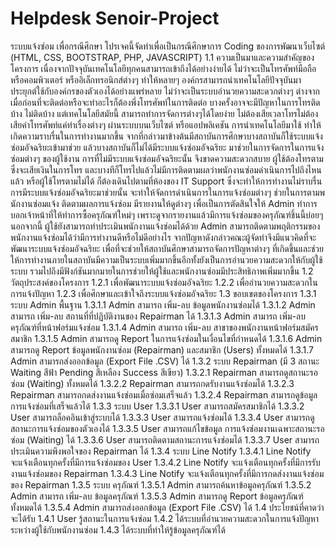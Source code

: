 # Helpdesk Senoir-Project
ระบบแจ้งซ่อม เพื่อกรณีศึกษา
โปรเจคนี้จัดทำเพื่อเป็นกรณีศึกษาการ Coding ของการพัฒนาเว็บไซต์ (HTML, CSS, BOOTSTRAP, PHP, JAVASCRIPT)
1.1 ความเป็นมาและความสำคัญของโครงการ
เนื่องจากปัจจุบันเทคโนโลยีทุกคนสามารถเข้าถึงได้อย่างง่ายได้ ไม่ว่าจะเป็นโทรศัพท์มือถือหรือคอมพิวเตอร์ หรืออิเล็กทรอนิกส์ต่างๆ ทำให้หลายๆ องค์กรสามารถนำเทคโนโลยีปัจจุบันมาประยุกต์ใช้กับองค์กรของตัวเองได้อย่างแพร่หลาย ไม่ว่าจะเป็นระบบอำนวยความสะดวกต่างๆ ต่างจากเมื่อก่อนที่จะติดต่อหรือจะทำอะไรก็ต้องพึ่งโทรศัพท์ในการติดต่อ บางครั้งอาจจะมีปัญหาในการโทรติดบ้าง ไม่ติดบ้าง แต่เทคโนโลยีสมัยนี้ สามารถทำการจัดการต่างๆได้โดยง่าย ไม่ต้องเสียเวลาโทรไม่ต้องเสียค่าโทรศัพท์แค่ทำเรื่องต่างๆ ผ่านระบบบนเว็บไซต์ หรือแอปพลิเคชัน การนำเทคโนโลยีมาใช้ ทำให้เกิดความราบรื่นในการทำงานมากขึ้น
จากที่กล่าวมาข้างต้นมีสถาบันการศึกษาบางสถาบันก็ใช้ระบบแจ้งซ่อมอัจฉริยะเข้ามาช่วย แล้วบางสถาบันก็ไม่ได้มีระบบแจ้งซ่อมอัจฉริยะ มาช่วยในการจัดการในการแจ้งซ่อมต่างๆ ของผู้ใช้งาน การที่ไม่มีระบบแจ้งซ่อมอัจฉริยะนั้น จึงขาดความสะดวกสบาย ผู้ใช้ต้องโทรตามซึ่งจะเสียเงินในการโทร และบางทีก็โทรไปแล้วไม่มีการติดตามผลว่าพนักงานซ่อมดำเนินการไปถึงไหนแล้ว หรือผู้ใช้โทรตามไม่ได้ ก็ต้องเดินไปตามที่ห้องของ IT Support ซึ่งจะทำให้การทำงานไม่ราบรื่น การมีระบบแจ้งซ่อมอัจฉริยะมาช่วยนั้น จะทำให้จัดการดำเนินการในการแจ้งซ่อมต่างๆ ช่วยในการตามพนักงานซ่อมแจ้ง ติดตามผลการแจ้งซ่อม มีรายงานให้ดูต่างๆ เพื่อเป็นการตัดสินใจให้ Admin ทำการบอกเจ้าหน้าที่ให้ทำการซื้อครุภัณฑ์ใหม่ๆ เพราะดูจากรายงานแล้วมีการแจ้งซ่อมของครุภัณฑ์ชิ้นนี้บ่อยๆ นอกจากนี้ ผู้ใช้ยังสามารถทำประเมินพนักงานแจ้งซ่อมได้ด้วย Admin สามารถติดตามพฤติกรรมของพนักงานแจ้งซ่อมได้ว่ามีการทำงานดีหรือไม่ดีอย่างไร
จากปัญหาดังกล่าวคณะผู้จัดทำจึงมีแนวคิดที่จะพัฒนาระบบแจ้งซ่อมอัจฉริยะ เพื่อที่จะช่วยให้สถาบันศึกษาสามารถจัดการปัญหาต่างๆ ที่เกิดขึ้นและช่วยให้การทำงานภายในสถาบันมีความเป็นระบบเพิ่มมากขึ้นอีกทั้งยังเป็นการอำนวยความสะดวกให้กับผู้ใช้ระบบ รวมไปถึงมีฟังก์ชันมากมายในการช่วยให้ผู้ใช้และพนักงานซ่อมมีประสิทธิภาพเพิ่มมากขึ้น
1.2 วัตถุประสงค์ของโครงการ
1.2.1 เพื่อพัฒนาระบบแจ้งซ่อมอัจฉริยะ
1.2.2 เพื่ออำนวยความสะดวกในการแจ้งปัญหา
1.2.3 เพื่อศึกษาและเข้าใจถึงระบบแจ้งซ่อมอัจฉริยะ
1.3 ขอบเขตของโครงการ
1.3.1 ระบบ Admin พื้นฐาน
1.3.1.1 Admin สามารถ เพิ่ม-ลบ ข้อมูลพนักงานซ่อมได้
1.3.1.2 Admin สามารถ เพิ่ม-ลบ สถานที่ที่ปฏิบัติงานของ Repairman ได้
1.3.1.3 Admin สามารถ เพิ่ม-ลบ ครุภัณฑ์ที่หน้าฟอร์มแจ้งซ่อม
1.3.1.4 Admin สามารถ เพิ่ม-ลบ สาขาของพนักงานหน้าฟอร์มสมัครสมาชิก
1.3.1.5 Admin สามารถดู Report ในการแจ้งซ่อมในเงื่อนไขที่กำหนดได้
1.3.1.6 Admin สามารถดู Report ข้อมูลพนักงานซ่อม (Repairman) และสมาชิก (Users) ทั้งหมดได้
1.3.1.7 Admin สามารถส่งออกข้อมูล (Export File .CSV) ได้
1.3.2 ระบบ Repairman (มี 3 สถานะ Waiting สีฟ้า Pending สีเหลือง Success สีเขียว)
1.3.2.1 Repairman สามารถดูสถานะรอซ่อม (Waiting) ทั้งหมดได้
1.3.2.2 Repairman สามารถกดรับงานแจ้งซ่อมได้
1.3.2.3 Repairman สามารถกดส่งงานแจ้งซ่อมเมื่อซ่อมเสร็จแล้ว
1.3.2.4 Repairman สามารถดูข้อมูลการแจ้งซ่อมที่เสร็จแล้วได้
1.3.3 ระบบ User
1.3.3.1 User สามารถสมัครสมาชิกได้
1.3.3.2 User สามารถล็อคอินเข้าสู่ระบบได้
1.3.3.3 User สามารถแจ้งซ่อมได้
1.3.3.4 User สามารถดูสถานะการแจ้งซ่อมของตัวเองได้
1.3.3.5 User สามารถแก้ไขข้อมูล การแจ้งซ่อมงานเฉพาะสถานะรอซ่อม (Waiting) ได้
1.3.3.6 User สามารถติดตามสถานะการแจ้งซ่อมได้
1.3.3.7 User สามารถประเมินความพึงพอใจของ Repairman ได้
1.3.4 ระบบ Line Notify
1.3.4.1 Line Notify จะแจ้งเตือนทุกครั้งที่มีการแจ้งซ่อมของ User
1.3.4.2 Line Notify จะแจ้งเตือนทุกครั้งที่มีการรับงานแจ้งซ่อมของ Repairman
1.3.4.3 Line Notify จะแจ้งเตือนทุกครั้งที่มีการกดส่งงานแจ้งซ่อมของ Repairman
1.3.5 ระบบ ครุภัณฑ์
1.3.5.1 Admin สามารถค้นหาข้อมูลครุภัณฑ์
1.3.5.2 Admin สามารถ เพิ่ม-ลบ ข้อมูลครุภัณฑ์
1.3.5.3 Admin สามารถดู Report ข้อมูลครุภัณฑ์ ทั้งหมดได้
1.3.5.4 Admin สามารถส่งออกข้อมูล (Export File .CSV) ได้
1.4 ประโยชน์ที่คาดว่าจะได้รับ
1.4.1 User รู้สถานะในการแจ้งซ่อม
1.4.2 ได้ระบบที่อำนวยความสะดวกในการแจ้งปัญหา ระหว่างผู้ใช้กับพนักงานซ่อม
1.4.3 ได้ระบบที่ทำให้รู้ข้อมูลครุภัณฑ์ได้
